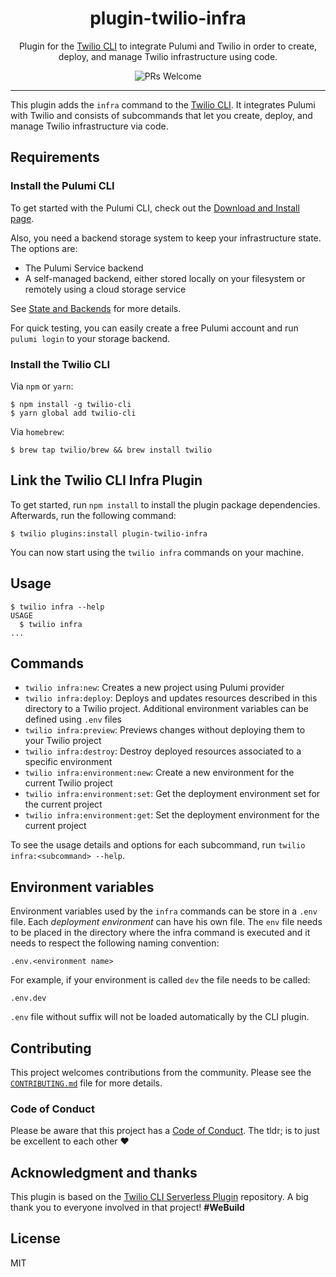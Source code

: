 <h1 align="center">plugin-twilio-infra</h1>
<p align="center">Plugin for the <a href="https://github.com/twilio/twilio-cli">Twilio CLI</a> to integrate Pulumi and Twilio in order to create, deploy, and manage Twilio infrastructure using code.</p>
<p align="center">
<img src="https://img.shields.io/badge/PRs-welcome-brightgreen.svg?style=flat-square" alt="PRs Welcome" /></a>
<hr>

This plugin adds the `infra` command to the [Twilio CLI](https://github.com/twilio/twilio-cli). It integrates Pulumi with Twilio and consists of subcommands that let you create, deploy, and manage Twilio infrastructure via code.

## Requirements

### Install the Pulumi CLI

To get started with the Pulumi CLI, check out the [Download and Install page](https://www.pulumi.com/docs/get-started/install/).

Also, you need a backend storage system to keep your infrastructure state. The options are:

- The Pulumi Service backend
- A self-managed backend, either stored locally on your filesystem or remotely using a cloud storage service

See [State and Backends](https://www.pulumi.com/docs/intro/concepts/state/#state-and-backends) for more details.

For quick testing, you can easily create a free Pulumi account and run `pulumi login` to your storage backend.

### Install the Twilio CLI

Via `npm` or `yarn`:

```sh-session
$ npm install -g twilio-cli
$ yarn global add twilio-cli
```

Via `homebrew`:

```sh-session
$ brew tap twilio/brew && brew install twilio
```

## Link the Twilio CLI Infra Plugin

To get started, run `npm install` to install the plugin package dependencies. Afterwards, run the following command:

```sh-session
$ twilio plugins:install plugin-twilio-infra
```

You can now start using the `twilio infra` commands on your machine.

## Usage

```sh-session
$ twilio infra --help
USAGE
  $ twilio infra
...
```

## Commands

<!-- commands -->
* `twilio infra:new`: Creates a new project using Pulumi provider
* `twilio infra:deploy`: Deploys and updates resources described in this directory to a Twilio project. Additional environment variables can be defined using `.env` files
* `twilio infra:preview`: Previews changes without deploying them to your Twilio project
* `twilio infra:destroy`: Destroy deployed resources associated to a specific environment
* `twilio infra:environment:new`: Create a new environment for the current Twilio project
* `twilio infra:environment:set`: Get the deployment environment set for the current project
* `twilio infra:environment:get`: Set the deployment environment for the current project

To see the usage details and options for each subcommand, run `twilio infra:<subcommand> --help`.

## Environment variables

Environment variables used by the `infra` commands can be store in a `.env` file. Each _deployment environment_ can have his own file. The `env` file needs to be placed in the directory where the infra command is executed and it needs to respect the following naming convention:
```
.env.<environment name>
```
For example, if your environment is called `dev` the file needs to be called: 
```
.env.dev
```
`.env` file without suffix will not be loaded automatically by the CLI plugin. 

## Contributing

This project welcomes contributions from the community. Please see the [`CONTRIBUTING.md`](CONTRIBUTING.md) file for more details.

### Code of Conduct

Please be aware that this project has a [Code of Conduct](https://github.com/twilio-labs/.github/blob/master/CODE_OF_CONDUCT.md). The tldr; is to just be excellent to each other ❤️

## Acknowledgment and thanks

This plugin is based on the [Twilio CLI Serverless Plugin](https://github.com/twilio-labs/plugin-serverless) repository. A big thank you to everyone involved in that project! **#WeBuild**

## License

MIT
